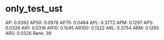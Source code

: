 # only_test_ust

AP: 0.0392
AP50: 0.0978
AP75: 0.0484
APL: 0.3772
APM: 0.1297
APS: 0.0326
AR1: 0.0316
AR10: 0.1045
AR100: 0.1322
ARL: 0.3754
ARM: 0.1265
ARS: 0.0326
Rank: 39